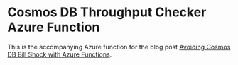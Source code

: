# Cosmos DB Throughput Checker Azure Function

This is the accompanying Azure function for the blog post [Avoiding Cosmos DB Bill Shock with Azure Functions](http://blog.kloud.com.au/2018/07/24/avoiding-cosmos-db-bill-shock-with-azure-functions/).
